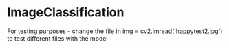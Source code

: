 # ImageClassification

For testing purposes - change the file in img = cv2.imread('happytest2.jpg') to test different files with the model
